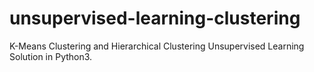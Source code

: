 # unsupervised-learning-clustering
K-Means Clustering and Hierarchical Clustering Unsupervised Learning Solution in Python3.
